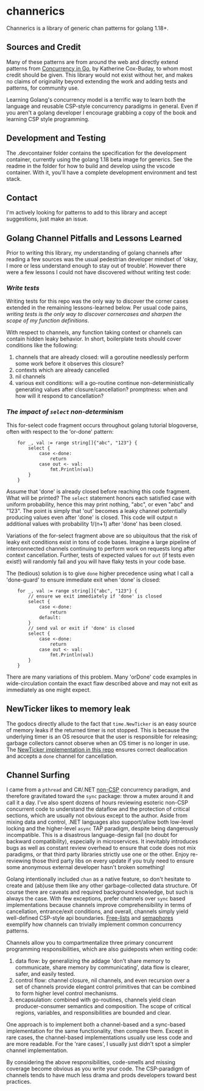 
# channerics
Channerics is a library of generic chan patterns for golang 1.18+.

## Sources and Credit
Many of these patterns are from around the web and directly extend patterns from [Concurrency in Go](https://www.amazon.com/Concurrency-Go-Tools-Techniques-Developers/dp/1491941197), by Katherine Cox-Buday, to whom most credit should be given.
This library would not exist without her, and makes no claims of originality beyond extending the work and adding tests and patterns, for
community use.

Learning Golang's concurrency model is a terrific way to learn both the language and reusable CSP-style concurrency paradigms in general.
Even if you aren't a golang developer I encourage grabbing a copy of the book and learning CSP style programming.

## Development and Testing
The .devcontainer folder contains the specification for the development container, currently using the golang 1.18 beta image for generics. See the readme in the folder for how to build and develop using the vscode container. With it, you'll have a complete development environment and test stack.

## Contact
I'm actively looking for patterns to add to this library and accept suggestions, just make an issue.

## Golang Channel Pitfalls and Lessons Learned

Prior to writing this library, my understanding of golang channels after reading a few sources was the usual pedestrian 
developer mindset of 'okay, I more or less understand enough to stay out of trouble'. However there were a few
lessons I could not have discovered without writing test code:

### *Write tests*

Writing tests for this repo was the only way to discover the corner cases extended in the remaining lessons-learned below. Per usual code pains, *writing tests is the only way to discover cornercases and sharpen the scope of my function definitions*.

With respect to channels, any function taking context or channels can contain hidden leaky behavior. In short, boilerplate tests should cover conditions like the following:
1) channels that are already closed: will a goroutine needlessly perform some work before it observes this closure?
2) contexts which are already cancelled
3) nil channels
4) various exit conditions: will a go-routine continue non-deterministically generating values after closure/cancellation? promptness: when and how will it respond to cancellation?

### *The impact of `select` non-determinism*

This for-select code fragment occurs throughout golang tutorial blogoverse, often with respect to the 'or-done' pattern:
```
    for _, val := range string[]{"abc", "123"} {
        select {
            case <-done:
                return
            case out <- val:
                fmt.Println(val)
        }
    }
```

Assume that 'done' is already closed before reaching this code fragment. What will be printed? The `select` statement honors each satisfied case with uniform probability, hence this may print nothing, "abc", or even "abc" and "123". The point is simply that 'out' becomes a leaky channel potentially producing values even after 'done' is closed. This code will output n additional values with probability 1/(n+1) after 'done' has been closed.

Variations of the for-select fragment above are so ubiquitous that the risk of leaky exit conditions exist in tons of code bases. Imagine a large pipeline of interconnected channels continuing to perform work on requests long after context cancellation. Further, tests of expected values for `out` (if tests even exist!) will randomly fail and you will have flaky tests in your code base.

The (tedious) solution is to give `done` higher precedence using what I call a 'done-guard' to ensure immediate exit when 'done' is closed:
```
    for _, val := range string[]{"abc", "123"} {
        // ensure we exit immediately if 'done' is closed
        select {
            case <-done:
                return
            default:
        }
        // send val or exit if 'done' is closed
        select {
            case <-done:
                return
            case out <- val:
                fmt.Println(val)
        }
    }
```

There are many variations of this problem. Many 'orDone' code examples in wide-circulation contain the exact flaw described above and may not exit as immediately as one might expect.

## NewTicker likes to memory leak

The godocs directly allude to the fact that `time.NewTicker` is an easy source of memory leaks if the returned timer is not stopped. This is because the underlying timer is an OS resource that the user is responsible for releasing; garbage collectors cannot observe when an OS timer is no longer in use. The [NewTicker implementation in this repo](./channels/tick.go) ensures correct deallocation and accepts a `done` channel for cancellation.

## Channel Surfing

I came from a `pthread` and C#/.NET [non-CSP](https://en.wikipedia.org/wiki/Communicating_sequential_processes) concurrency paradigm, and therefore gravitated toward the `sync` package: throw a mutex around it and call it a day. I've also spent dozens of hours reviewing esoteric non-CSP concurrent code to understand the dataflow and the protection of critical sections, which are usually not obvious except to the author. Aside from mixing data and control, .NET languages also support/allow both low-level locking and the higher-level `async` TAP paradigm, despite being dangerously incompatible. This is a disastrous language-design fail (no doubt for backward compatibility), especially in microservices. It inevitably introduces bugs as well as constant review overhead to ensure that code does not mix paradigms, or that third party libraries strictly use one or the other. Enjoy re-reviewing those third party libs on every update if you truly need to ensure some anonymous external developer hasn't broken something!

Golang intentionally included `chan` as a native feature, so don't hesitate to create and (ab)use them like any other garbage-collected data structure. Of course there are caveats and required background knowledge, but such is always the case. With few exceptions, prefer channels over `sync` based implementations because channels improve comprehensibility in terms of cancellation, entrance/exit conditions, and overall, channels simply yield well-defined CSP-style api boundaries. [Free-lists](./channels/freelist.go) and [semaphores](./channels/semaphore.go) exemplify how channels can trivially implement common concurrency patterns.

Channels allow you to compartmentalize three primary concurrent programming responsibilities, which are also guideposts when writing code:
1) data flow: by generalizing the addage 'don't share memory to communicate, share memory by communicating', data flow is clearer, safer, and easily tested.
2) control flow: channel closure, nil channels, and even recursion over a set of channels provide elegant 
control primitives that can be combined to form higher level control mechanisms.
3) encapsulation: combined with go-routines, channels yield clean producer-consumer semantics and composition. The scope of critical regions, variables, and responsibilities are bounded and clear.

One approach is to implement both a channel-based and a sync-based implementation for the same functionality, then compare them. Except in rare cases, the channel-based implementations usually use less code and are more readable. For the 'rare cases', I usually just didn't spot a simpler channel implementation.

By considering the above responsibilities, code-smells and missing coverage become obvious as you write your code. The CSP-paradigm of channels tends to have much less drama and prods developers toward best practices.